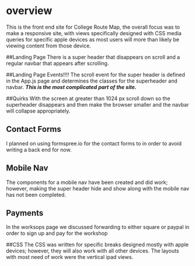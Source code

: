 # overview
This is the front end site for College Route Map, the overall focus was to make a responsive site, with views specifically designed with CSS media queries for specific apple devices as most users will more than likely be viewing content from those device.

##Landing Page
There is a super header that disappears on scroll and a regular navbar that appears after scrolling.

##Landing Page Events!!!!
The scroll event for the super header is defined in the App.js page and determines the classes for the superheader and navbar. ***This is the most complicated part of the site.***

##Quirks
With the screen at greater than 1024 px scroll down so the superheader disappears and then make the browser smaller and the navbar will collapse appropriately.

## Contact Forms
I planned on using formspree.io for the contact forms to in order to avoid writing a back end for now.

## Mobile Nav
The components for a mobile nav have been created and did work; however, making the super header hide and show along with the mobile nav has not been completed.

## Payments
In the worksops page we discussed forwarding to either square or paypal in order to sign up and pay for the workshop

##CSS
The CSS was written for specific breaks designed mostly with apple devices; however, they will also work with all other devices. The layouts with most need of work were the vertical ipad views.
